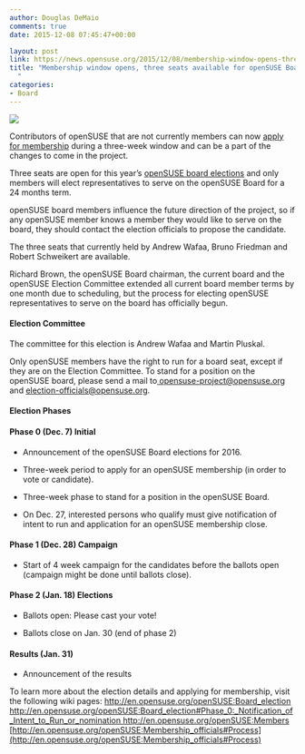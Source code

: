 ```yaml
---
author: Douglas DeMaio
comments: true
date: 2015-12-08 07:45:47+00:00

layout: post
link: https://news.opensuse.org/2015/12/08/membership-window-opens-three-seats-available-for-opensuse-board/
title: "Membership window opens, three seats available for openSUSE Board\
  "
categories:
- Board
---
```

![](http://www.esw.gtorg.gatech.edu/wp-content/uploads/vote-for-me-nt3jey.jpg)

Contributors of openSUSE that are not currently members can now [apply for membership](https://en.opensuse.org/openSUSE:Membership_officials#Process) during a three-week window and can be a part of the changes to come in the project.

Three seats are open for this year’s [openSUSE board elections](https://en.opensuse.org/openSUSE:Board_election) and only members will elect representatives to serve on the openSUSE Board for a 24 months term.

openSUSE board members influence the future direction of the project, so if any openSUSE member knows a member they would like to serve on the board, they should contact the election officials to propose the candidate.

The three seats that currently held by Andrew Wafaa, Bruno Friedman and Robert Schweikert are available.

Richard Brown, the openSUSE Board chairman, the current board and the openSUSE Election Committee extended all current board member terms by one month due to scheduling, but the process for electing openSUSE representatives to serve on the board has officially begun.


#### Election Committee


The committee for this election is Andrew Wafaa and Martin Pluskal.

Only openSUSE members have the right to run for a board seat, except if they are on the Election Committee. To stand for a position on the openSUSE board, please send a mail to[ opensuse-project@opensuse.org](https://imap.suse.de/horde/imp/message.php?mailbox=INBOX&index=1383#) and [election-officials@opensuse.org](mailto:election-officials@opensuse.org).


#### Election Phases




#### **Phase 0 (Dec. 7) Initial**





	
  * Announcement of the openSUSE Board elections for 2016.

	
  * Three-week period to apply for an openSUSE membership (in order to vote or candidate).

	
  * Three-week phase to stand for a position in the openSUSE Board.

	
  * On Dec. 27, interested persons who qualify must give notification of intent to run and application for an openSUSE membership close.




#### **Phase 1 (Dec. 28) Campaign**





	
  * Start of 4 week campaign for the candidates before the ballots open (campaign might be done until ballots close).




#### **Phase 2 (Jan. 18) Elections**





	
  * Ballots open: Please cast your vote!

	
  * Ballots close on Jan. 30 (end of phase 2)




#### **Results (Jan. 31)**





	
  * Announcement of the results


To learn more about the election details and applying for membership, visit the following wiki pages:
[http://en.opensuse.org/openSUSE:Board_election
](http://en.opensuse.org/openSUSE:Board_election)[http://en.opensuse.org/openSUSE:Board_election#Phase_0:_Notification_of_Intent_to_Run_or_nomination
](http://en.opensuse.org/openSUSE:Board_election#Phase_0:_Notification_of_Intent_to_Run_or_nomination)[http://en.opensuse.org/openSUSE:Members
](http://en.opensuse.org/openSUSE:Members)[http://en.opensuse.org/openSUSE:Membership_officials#Process](http://en.opensuse.org/openSUSE:Membership_officials#Process)		
